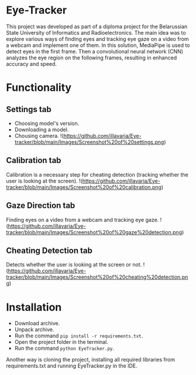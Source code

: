 # Eye-Tracker
This project was developed as part of a diploma project for the Belarussian State University of Informatics and Radioelectronics. The main idea was to explore various ways of finding eyes and tracking eye gaze on a video from a webcam and implement one of them. In this solution, MediaPipe is used to detect eyes in the first frame. Then a convolutional neural network (CNN) analyzes the eye region on the following frames, resulting in enhanced accuracy and speed.
# Functionality
## Settings tab
- Choosing model's version.
- Downloading a model.
- Chousing camera.
!(https://github.com/illavaria/Eye-tracker/blob/main/Images/Screenshot%20of%20settings.png)
## Calibration tab
Calibration is a necessary step for cheating detection (tracking whether the user is looking at the screen).
!(https://github.com/illavaria/Eye-tracker/blob/main/Images/Screenshot%20of%20calibration.png)
## Gaze Direction tab
Finding eyes on a video from a webcam and tracking eye gaze.
!(https://github.com/illavaria/Eye-tracker/blob/main/Images/Screenshot%20of%20gaze%20detection.png)
## Cheating Detection tab
Detects whether the user is looking at the screen or not.
!(https://github.com/illavaria/Eye-tracker/blob/main/Images/Screenshot%20of%20cheating%20detection.png)
# Installation 
- Download archive.
- Unpack archive.
- Run the command ```pip install -r requirements.txt```.
- Open the project folder in the terminal.
- Run the command ```python EyeTracker.py```.

Another way is cloning the project, installing all required libraries from requirements.txt and running EyeTracker.py in the IDE.
